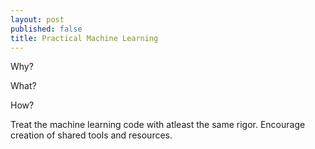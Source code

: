 ```yaml
---
layout: post
published: false
title: Practical Machine Learning
---
```


Why?

What?

How?

Treat the machine learning code with atleast the same rigor.
Encourage creation of shared tools and resources.
